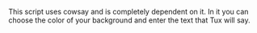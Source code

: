 This script uses cowsay and is completely dependent on it.
In it you can choose the color of your background and enter the text that Tux will say.

